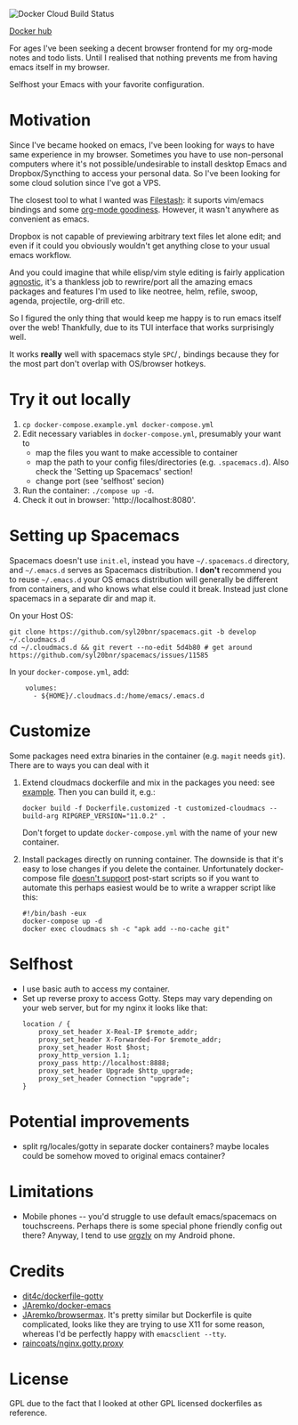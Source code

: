 ![Docker Cloud Build Status](https://img.shields.io/docker/cloud/build/karlicoss/cloudmacs)

[Docker hub](https://hub.docker.com/r/karlicoss/cloudmacs)

For ages I've been seeking a decent browser frontend for my org-mode notes and todo lists. Until I realised that nothing prevents me from having emacs itself in my browser.

Selfhost your Emacs with your favorite configuration.

# Motivation
Since I've became hooked on emacs, I've been looking for ways to have same experience in my browser.
Sometimes you have to use non-personal computers where it's not possible/undesirable to install desktop Emacs and Dropbox/Syncthing to access your personal data. 
So I've been looking for some cloud solution since I've got a VPS.

The closest tool to what I wanted was [Filestash](https://github.com/mickael-kerjean/filestash): it suports vim/emacs bindings and some [org-mode goodiness](https://www.filestash.app/2018/05/31/release-note-v0.1). However, it wasn't anywhere as convenient as emacs.

Dropbox is not capable of previewing arbitrary text files let alone edit; and even if it could you obviously wouldn't get anything close to your usual emacs workflow.

And you could imagine that while elisp/vim style editing is fairly application [agnostic](https://github.com/brookhong/Surfingkeys#vim-editor-and-emacs-editor), it's a thankless job to rewrire/port all the amazing emacs packages and features I'm used to like neotree, helm, refile, swoop, agenda, projectile, org-drill etc.

So I figured the only thing that would keep me happy is to run emacs itself over the web! Thankfully, due to its TUI interface that works surprisingly well.

It works **really** well with spacemacs style `SPC`/`,` bindings because they for the most part don't overlap with OS/browser hotkeys.

# Try it out locally 
1. `cp docker-compose.example.yml docker-compose.yml`
2. Edit necessary variables in `docker-compose.yml`, presumably your want to
   * map the files you want to make accessible to container
   * map the path to your config files/directories (e.g. `.spacemacs.d`). Also check the 'Setting up Spacemacs' section!
   * change port (see 'selfhost' secion)
3. Run the container: `./compose up -d`.
4. Check it out in browser: 'http://localhost:8080'.

# Setting up Spacemacs
Spacemacs doesn't use `init.el`, instead you have `~/.spacemacs.d` directory, and `~/.emacs.d` serves as Spacemacs distribution.
I **don't** recommend you to reuse `~/.emacs.d` your OS emacs distribution will generally be different from containers, 
and who knows what else could it break. Instead just clone spacemacs in a separate dir and map it.

On your Host OS:

```
git clone https://github.com/syl20bnr/spacemacs.git -b develop ~/.cloudmacs.d
cd ~/.cloudmacs.d && git revert --no-edit 5d4b80 # get around https://github.com/syl20bnr/spacemacs/issues/11585
```

In your `docker-compose.yml`, add:
```
    volumes:
      - ${HOME}/.cloudmacs.d:/home/emacs/.emacs.d
```

# Customize
Some packages need extra binaries in the container (e.g. `magit` needs `git`). There are to ways you can deal with it

1. Extend cloudmacs dockerfile and mix in the packages you need: see [example](Dockerfile.customized).
   Then you can build it, e.g.:
   ```
   docker build -f Dockerfile.customized -t customized-cloudmacs --build-arg RIPGREP_VERSION="11.0.2" .
   ```
   Don't forget to update `docker-compose.yml` with the name of your new container.

2. Install packages directly on running container. The downside is that it's easy to lose changes if you delete the container. 
   Unfortunately docker-compose file [doesn't support](https://github.com/docker/compose/issues/1809) post-start scripts
   so if you want to automate this perhaps easiest would be to write a wrapper script like this:
   ```
   #!/bin/bash -eux
   docker-compose up -d
   docker exec cloudmacs sh -c "apk add --no-cache git"
   ```
 
# Selfhost
* I use basic auth to access my container.
* Set up reverse proxy to access Gotty. Steps may vary depending on your web server, but for my nginx it looks like that:
  ```
  location / {
      proxy_set_header X-Real-IP $remote_addr;
      proxy_set_header X-Forwarded-For $remote_addr;
      proxy_set_header Host $host;
      proxy_http_version 1.1;
      proxy_pass http://localhost:8888;
      proxy_set_header Upgrade $http_upgrade;
      proxy_set_header Connection "upgrade";
  }
  ```


# Potential improvements
* split rg/locales/gotty in separate docker containers? maybe locales could be somehow moved to original emacs container?

# Limitations
* Mobile phones -- you'd struggle to use default emacs/spacemacs on touchscreens. Perhaps there is some special phone friendly config out there?
  Anyway, I tend to use [orgzly](https://github.com/orgzly/orgzly-android) on my Android phone.

# Credits
* [dit4c/dockerfile-gotty](https://github.com/dit4c/dockerfile-gotty)
* [JAremko/docker-emacs](https://github.com/JAremko/docker-emacs)
* [JAremko/browsermax](https://github.com/JAremko/browsermax). It's pretty similar but Dockerfile is quite complicated, looks like they are trying to use X11 for some reason, whereas I'd be perfectly happy with `emacsclient --tty`.
* [raincoats/nginx.gotty.proxy](https://github.com/raincoats/nginx.gotty.proxy)

# License
GPL due to the fact that I looked at other GPL licensed dockerfiles as reference.
